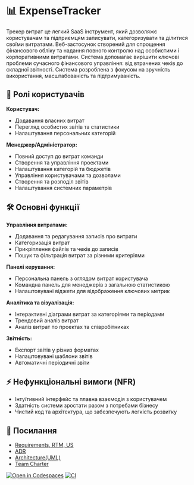 # 📊 ExpenseTracker

Трекер витрат це легкий SaaS інструмент, який дозволяжє користувачам та підприємцям записувати, категоризувати та ділитися своїми витратами. Веб-застосунок створений для спрощення фінансового обліку та надання повного контролю над особистими і корпоративними витратами. Система допомагає вирішити ключові проблеми сучасного фінансового управління: від втрачених чеків до складної звітності. Система розроблена з фокусом на зручність використання, масштабованість та підтримуваність.

## 👥 Ролі користувачів
**Користувач:**
- Додавання власних витрат
- Перегляд особистих звітів та статистики
- Налаштування персональних категорій

**Менеджер/Адміністратор:**
- Повний доступ до витрат команди
- Створення та управління проектами
- Налаштування категорій та бюджетів
- Управління користувачами та дозволами
- Створення та розподіл звітів
- Налаштування системних параметрів

## 🛠️ Основні функції

**Управління витратами:**
- Додавання та редагування записів про витрати
- Категоризація витрат
- Прикріплення файлів та чеків до записів
- Пошук та фільтрація витрат за різними критеріями

**Панелі керування:**
- Персональна панель з оглядом витрат користувача
- Командна панель для менеджерів з загальною статистикою
- Налаштовувані віджети для відображення ключових метрик

**Аналітика та візуалізація:**
- Інтерактивні діаграми витрат за категоріями та періодами
- Трендовий аналіз витрат
- Аналіз витрат по проектах та співробітниках

**Звітність:**
- Експорт звітів у різниз форматах
- Налаштовувані шаблони звітів
- Автоматичні періодичні звіти

## ⚡ Нефункціональні вимоги (NFR)
- Інтуїтивний інтерфейс та плавна взаємодія з користувачем
- Здатність системи зростати разом з потребами бізнесу
- Чистий код та архітектура, що забезпечують легкість розвитку

## 🔗 Посилання 
- [Requirements, RTM, US](./docs/requirements)
- [ADR](./docs/decisions)
- [Architecture(UML)](./docs/architecture)
- [Team Charter](./TeamCharter.md)


[![Open in Codespaces](https://classroom.github.com/assets/launch-codespace-2972f46106e565e64193e422d61a12cf1da4916b45550586e14ef0a7c637dd04.svg)](https://classroom.github.com/open-in-codespaces?assignment_repo_id=20486319)
[![CI](https://github.com/ukma-cs-ssdm-2025/team-master-chief-students/actions/workflows/ci.yml/badge.svg)](https://github.com/ukma-cs-ssdm-2025/team-master-chief-students/actions/workflows/ci.yml)
